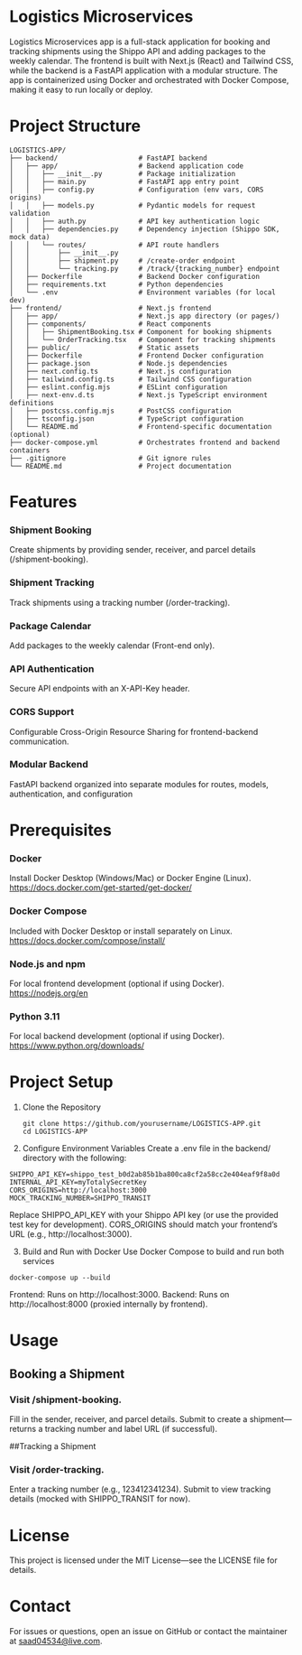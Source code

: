 # Logistics Microservices
Logistics Microservices app is a full-stack application for booking and tracking shipments using the Shippo API and adding packages to the weekly calendar. The frontend is built with Next.js (React) and Tailwind CSS, while the backend is a FastAPI application with a modular structure. The app is containerized using Docker and orchestrated with Docker Compose, making it easy to run locally or deploy.

# Project Structure
```
LOGISTICS-APP/
├── backend/                    # FastAPI backend
│   ├── app/                    # Backend application code
│   │   ├── __init__.py         # Package initialization
│   │   ├── main.py             # FastAPI app entry point
│   │   ├── config.py           # Configuration (env vars, CORS origins)
│   │   ├── models.py           # Pydantic models for request validation
│   │   ├── auth.py             # API key authentication logic
│   │   ├── dependencies.py     # Dependency injection (Shippo SDK, mock data)
│   │   └── routes/             # API route handlers
│   │       ├── __init__.py
│   │       ├── shipment.py     # /create-order endpoint
│   │       └── tracking.py     # /track/{tracking_number} endpoint
│   ├── Dockerfile              # Backend Docker configuration
│   ├── requirements.txt        # Python dependencies
│   └── .env                    # Environment variables (for local dev)
├── frontend/                   # Next.js frontend
│   ├── app/                    # Next.js app directory (or pages/)
│   ├── components/             # React components
│   │   ├── ShipmentBooking.tsx # Component for booking shipments
│   │   └── OrderTracking.tsx   # Component for tracking shipments
│   ├── public/                 # Static assets
│   ├── Dockerfile              # Frontend Docker configuration
│   ├── package.json            # Node.js dependencies
│   ├── next.config.ts          # Next.js configuration
│   ├── tailwind.config.ts      # Tailwind CSS configuration
│   ├── eslint.config.mjs       # ESLint configuration
│   ├── next-env.d.ts           # Next.js TypeScript environment definitions
│   ├── postcss.config.mjs      # PostCSS configuration
│   ├── tsconfig.json           # TypeScript configuration
│   └── README.md               # Frontend-specific documentation (optional)
├── docker-compose.yml          # Orchestrates frontend and backend containers
├── .gitignore                  # Git ignore rules
└── README.md                   # Project documentation
```


# Features
### Shipment Booking
Create shipments by providing sender, receiver, and parcel details (/shipment-booking).

### Shipment Tracking
Track shipments using a tracking number (/order-tracking).

### Package Calendar
Add packages to the weekly calendar (Front-end only).

### API Authentication
Secure API endpoints with an X-API-Key header.

### CORS Support
Configurable Cross-Origin Resource Sharing for frontend-backend communication.

### Modular Backend
FastAPI backend organized into separate modules for routes, models, authentication, and configuration

# Prerequisites
### Docker
Install Docker Desktop (Windows/Mac) or Docker Engine (Linux).
https://docs.docker.com/get-started/get-docker/

### Docker Compose
Included with Docker Desktop or install separately on Linux.
https://docs.docker.com/compose/install/

### Node.js and npm
For local frontend development (optional if using Docker).
https://nodejs.org/en

### Python 3.11
For local backend development (optional if using Docker).
https://www.python.org/downloads/

# Project Setup
1. Clone the Repository
   ```
   git clone https://github.com/yourusername/LOGISTICS-APP.git
   cd LOGISTICS-APP
   ```

2. Configure Environment Variables
Create a .env file in the backend/ directory with the following:
  ```
  SHIPPO_API_KEY=shippo_test_b0d2ab85b1ba800ca8cf2a58cc2e404eaf9f8a0d
  INTERNAL_API_KEY=myTotalySecretKey
  CORS_ORIGINS=http://localhost:3000
  MOCK_TRACKING_NUMBER=SHIPPO_TRANSIT
  ```
Replace SHIPPO_API_KEY with your Shippo API key (or use the provided test key for development).
CORS_ORIGINS should match your frontend’s URL (e.g., http://localhost:3000).

3. Build and Run with Docker
Use Docker Compose to build and run both services
  ```
  docker-compose up --build
  ```
Frontend: Runs on http://localhost:3000.
Backend: Runs on http://localhost:8000 (proxied internally by frontend).

# Usage
## Booking a Shipment
### Visit /shipment-booking.
Fill in the sender, receiver, and parcel details.
Submit to create a shipment—returns a tracking number and label URL (if successful).

##Tracking a Shipment
### Visit /order-tracking.
Enter a tracking number (e.g., 123412341234).
Submit to view tracking details (mocked with SHIPPO_TRANSIT for now).


# License
This project is licensed under the MIT License—see the LICENSE file for details.

# Contact
For issues or questions, open an issue on GitHub or contact the maintainer at saad04534@live.com.
